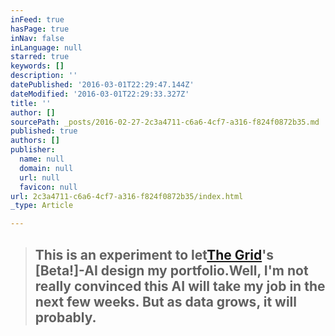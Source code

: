 ```yaml
---
inFeed: true
hasPage: true
inNav: false
inLanguage: null
starred: true
keywords: []
description: ''
datePublished: '2016-03-01T22:29:47.144Z'
dateModified: '2016-03-01T22:29:33.327Z'
title: ''
author: []
sourcePath: _posts/2016-02-27-2c3a4711-c6a6-4cf7-a316-f824f0872b35.md
published: true
authors: []
publisher:
  name: null
  domain: null
  url: null
  favicon: null
url: 2c3a4711-c6a6-4cf7-a316-f824f0872b35/index.html
_type: Article

---
```

> ## This is an experiment to let[The Grid][0]'s \[Beta!\]-AI design my portfolio.Well, I'm not really convinced this AI will take my job in the next few weeks. But as data grows, it will probably. 



[0]: http://thegrid.io/